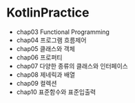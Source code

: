 # KotlinPractice

<ul>
  <li> chap03 Functional Programming </li>
  <li> chap04 프로그램 흐름제어 </li>
  <li> chap05 클래스와 객체 </li>
  <li> chap06 프로퍼티 </li>
  <li> chap07 다양한 종류의 클래스와 인터페이스 </li>
  <li> chap08 제네릭과 배열 </li>
  <li> chap09 컬렉션 </li>
  <li> chap10 표준함수와 표준입출력 </li>
</ul>
